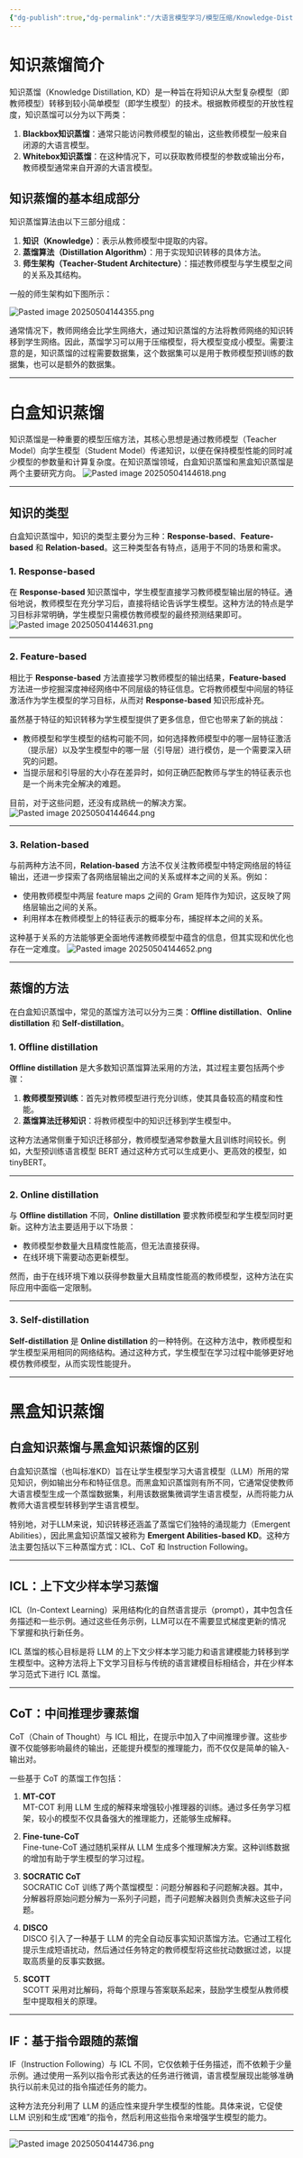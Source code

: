 ```yaml
---
{"dg-publish":true,"dg-permalink":"/大语言模型学习/模型压缩/Knowledge-Distillation-知识蒸馏","dg-home":false,"dg-description":"在此输入笔记的描述","dg-hide":false,"dg-hide-title":false,"dg-show-backlinks":true,"dg-show-local-graph":true,"dg-show-inline-title":true,"dg-pinned":false,"dg-passphrase":"在此输入访问密码","dg-enable-mathjax":false,"dg-enable-mermaid":false,"dg-enable-uml":false,"dg-note-icon":0,"dg-enable-dataview":false,"tags":["NLP"],"permalink":"/大语言模型学习/模型压缩/Knowledge-Distillation-知识蒸馏/","dgShowBacklinks":true,"dgShowLocalGraph":true,"dgShowInlineTitle":true,"dgPassFrontmatter":true,"noteIcon":0,"created":"2025-05-04T14:42:51.849+08:00","updated":"2025-05-04T14:47:40.135+08:00"}
---
```




# 知识蒸馏简介
知识蒸馏（Knowledge Distillation, KD）是一种旨在将知识从大型复杂模型（即教师模型）转移到较小简单模型（即学生模型）的技术。根据教师模型的开放性程度，知识蒸馏可以分为以下两类：

1. **Blackbox知识蒸馏**：通常只能访问教师模型的输出，这些教师模型一般来自闭源的大语言模型。
2. **Whitebox知识蒸馏**：在这种情况下，可以获取教师模型的参数或输出分布，教师模型通常来自开源的大语言模型。

## 知识蒸馏的基本组成部分
知识蒸馏算法由以下三部分组成：

1. **知识（Knowledge）**：表示从教师模型中提取的内容。
2. **蒸馏算法（Distillation Algorithm）**：用于实现知识转移的具体方法。
3. **师生架构（Teacher-Student Architecture）**：描述教师模型与学生模型之间的关系及其结构。

一般的师生架构如下图所示：

![Pasted image 20250504144355.png](/img/user/%E9%99%84%E4%BB%B6/Pasted%20image%2020250504144355.png)

通常情况下，教师网络会比学生网络大，通过知识蒸馏的方法将教师网络的知识转移到学生网络。因此，蒸馏学习可以用于压缩模型，将大模型变成小模型。需要注意的是，知识蒸馏的过程需要数据集，这个数据集可以是用于教师模型预训练的数据集，也可以是额外的数据集。

---



# 白盒知识蒸馏
知识蒸馏是一种重要的模型压缩方法，其核心思想是通过教师模型（Teacher Model）向学生模型（Student Model）传递知识，以便在保持模型性能的同时减少模型的参数量和计算复杂度。在知识蒸馏领域，白盒知识蒸馏和黑盒知识蒸馏是两个主要研究方向。
![Pasted image 20250504144618.png](/img/user/%E9%99%84%E4%BB%B6/Pasted%20image%2020250504144618.png)

---

## 知识的类型
白盒知识蒸馏中，知识的类型主要分为三种：**Response-based**、**Feature-based** 和 **Relation-based**。这三种类型各有特点，适用于不同的场景和需求。

### 1. Response-based
在 **Response-based** 知识蒸馏中，学生模型直接学习教师模型输出层的特征。通俗地说，教师模型在充分学习后，直接将结论告诉学生模型。这种方法的特点是学习目标非常明确，学生模型只需模仿教师模型的最终预测结果即可。
![Pasted image 20250504144631.png](/img/user/%E9%99%84%E4%BB%B6/Pasted%20image%2020250504144631.png)

---


### 2. Feature-based
相比于 **Response-based** 方法直接学习教师模型的输出结果，**Feature-based** 方法进一步挖掘深度神经网络中不同层级的特征信息。它将教师模型中间层的特征激活作为学生模型的学习目标，从而对 **Response-based** 知识形成补充。

虽然基于特征的知识转移为学生模型提供了更多信息，但它也带来了新的挑战：

- 教师模型和学生模型的结构可能不同，如何选择教师模型中的哪一层特征激活（提示层）以及学生模型中的哪一层（引导层）进行模仿，是一个需要深入研究的问题。
- 当提示层和引导层的大小存在差异时，如何正确匹配教师与学生的特征表示也是一个尚未完全解决的难题。

目前，对于这些问题，还没有成熟统一的解决方案。
![Pasted image 20250504144644.png](/img/user/%E9%99%84%E4%BB%B6/Pasted%20image%2020250504144644.png)

---


### 3. Relation-based
与前两种方法不同，**Relation-based** 方法不仅关注教师模型中特定网络层的特征输出，还进一步探索了各网络层输出之间的关系或样本之间的关系。例如：

- 使用教师模型中两层 feature maps 之间的 Gram 矩阵作为知识，这反映了网络层输出之间的关系。
- 利用样本在教师模型上的特征表示的概率分布，捕捉样本之间的关系。

这种基于关系的方法能够更全面地传递教师模型中蕴含的信息，但其实现和优化也存在一定难度。
![Pasted image 20250504144652.png](/img/user/%E9%99%84%E4%BB%B6/Pasted%20image%2020250504144652.png)

---


## 蒸馏的方法
在白盒知识蒸馏中，常见的蒸馏方法可以分为三类：**Offline distillation**、**Online distillation** 和 **Self-distillation**。

### 1. Offline distillation
**Offline distillation** 是大多数知识蒸馏算法采用的方法，其过程主要包括两个步骤：

1. **教师模型预训练**：首先对教师模型进行充分训练，使其具备较高的精度和性能。
2. **蒸馏算法迁移知识**：将教师模型中的知识迁移到学生模型中。

这种方法通常侧重于知识迁移部分，教师模型通常参数量大且训练时间较长。例如，大型预训练语言模型 BERT 通过这种方式可以生成更小、更高效的模型，如 tinyBERT。

---


### 2. Online distillation
与 **Offline distillation** 不同，**Online distillation** 要求教师模型和学生模型同时更新。这种方法主要适用于以下场景：

- 教师模型参数量大且精度性能高，但无法直接获得。
- 在线环境下需要动态更新模型。

然而，由于在线环境下难以获得参数量大且精度性能高的教师模型，这种方法在实际应用中面临一定限制。

---


### 3. Self-distillation
**Self-distillation** 是 **Online distillation** 的一种特例。在这种方法中，教师模型和学生模型采用相同的网络结构。通过这种方式，学生模型在学习过程中能够更好地模仿教师模型，从而实现性能提升。

---



# 黑盒知识蒸馏

## 白盒知识蒸馏与黑盒知识蒸馏的区别
白盒知识蒸馏（也叫标准KD）旨在让学生模型学习大语言模型（LLM）所用的常见知识，例如输出分布和特征信息。而黑盒知识蒸馏则有所不同，它通常促使教师大语言模型生成一个蒸馏数据集，利用该数据集微调学生语言模型，从而将能力从教师大语言模型转移到学生语言模型。

特别地，对于LLM来说，知识转移还涵盖了蒸馏它们独特的涌现能力（Emergent Abilities），因此黑盒知识蒸馏又被称为 **Emergent Abilities-based KD**。这种方法主要包括以下三种蒸馏方式：ICL、CoT 和 Instruction Following。

---


## ICL：上下文少样本学习蒸馏
ICL（In-Context Learning）采用结构化的自然语言提示（prompt），其中包含任务描述和一些示例。通过这些任务示例，LLM可以在不需要显式梯度更新的情况下掌握和执行新任务。

ICL 蒸馏的核心目标是将 LLM 的上下文少样本学习能力和语言建模能力转移到学生模型中。这种方法将上下文学习目标与传统的语言建模目标相结合，并在少样本学习范式下进行 ICL 蒸馏。

---


## CoT：中间推理步骤蒸馏
CoT（Chain of Thought）与 ICL 相比，在提示中加入了中间推理步骤。这些步骤不仅能够影响最终的输出，还能提升模型的推理能力，而不仅仅是简单的输入-输出对。

一些基于 CoT 的蒸馏工作包括：

1. **MT-COT**  
   MT-COT 利用 LLM 生成的解释来增强较小推理器的训练。通过多任务学习框架，较小的模型不仅具备强大的推理能力，还能够生成解释。

2. **Fine-tune-CoT**  
   Fine-tune-CoT 通过随机采样从 LLM 生成多个推理解决方案。这种训练数据的增加有助于学生模型的学习过程。

3. **SOCRATIC CoT**  
   SOCRATIC CoT 训练了两个蒸馏模型：问题分解器和子问题解决器。其中，分解器将原始问题分解为一系列子问题，而子问题解决器则负责解决这些子问题。

4. **DISCO**  
   DISCO 引入了一种基于 LLM 的完全自动反事实知识蒸馏方法。它通过工程化提示生成短语扰动，然后通过任务特定的教师模型将这些扰动数据过滤，以提取高质量的反事实数据。

5. **SCOTT**  
   SCOTT 采用对比解码，将每个原理与答案联系起来，鼓励学生模型从教师模型中提取相关的原理。

---


## IF：基于指令跟随的蒸馏
IF（Instruction Following）与 ICL 不同，它仅依赖于任务描述，而不依赖于少量示例。通过使用一系列以指令形式表达的任务进行微调，语言模型展现出能够准确执行以前未见过的指令描述任务的能力。

这种方法充分利用了 LLM 的适应性来提升学生模型的性能。具体来说，它促使 LLM 识别和生成“困难”的指令，然后利用这些指令来增强学生模型的能力。

---
![Pasted image 20250504144736.png](/img/user/%E9%99%84%E4%BB%B6/Pasted%20image%2020250504144736.png)

